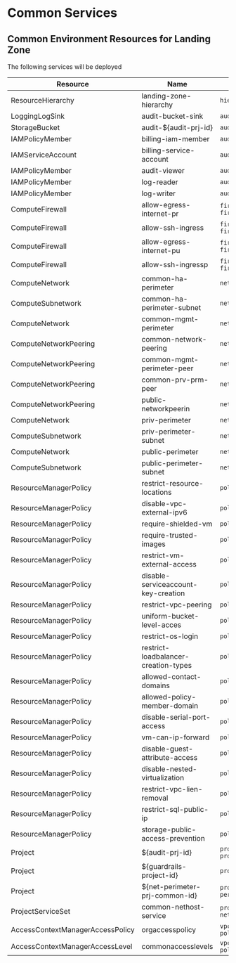 # Common Services

## Common Environment Resources for Landing Zone

The following services will be deployed

| Resource | Name | Location|
| --- | --- |  --- |
| ResourceHierarchy | landing-zone-hierarchy | `hierarchy.yaml` |
| LoggingLogSink | audit-bucket-sink | `audit/audit-bucket.yaml` |
| StorageBucket | audit-${audit-prj-id} | `audit/audit-bucket.yaml` |
| IAMPolicyMember | billing-iam-member | `audit/billing-iam-member.yaml` |
| IAMServiceAccount | billing-service-account | `audit/billing-service-account.yaml` |
| IAMPolicyMember | audit-viewer | `audit/iam.yaml` |
| IAMPolicyMember | log-reader | `audit/iam.yaml` |
| IAMPolicyMember | log-writer | `audit/log-writer-iam.yaml` |
| ComputeFirewall | allow-egress-internet-pr | `firewall/private-perimeter-firewall.yaml` |
| ComputeFirewall | allow-ssh-ingress | `firewall/private-perimeter-firewall.yaml` |
| ComputeFirewall | allow-egress-internet-pu | `firewall/public-perimeter-firewall.yaml` |
| ComputeFirewall | allow-ssh-ingressp | `firewall/public-perimeter-firewall.yaml` | IAMPolicyMember | organization-viewer | `iam/core-iam.yaml` |
| ComputeNetwork | common-ha-perimeter | `network/ha-perimeter.yaml` |
| ComputeSubnetwork | common-ha-perimeter-subnet | `network/ha-perimeter.yaml` |
| ComputeNetwork | common-mgmt-perimeter | `network/mgmt-perimeter.yaml` |
| ComputeNetworkPeering | common-network-peering | `network/network-peering.yaml` |
| ComputeNetworkPeering | common-mgmt-perimeter-peer | `network/network-peering.yaml` |
| ComputeNetworkPeering | common-prv-prm-peer | `network/network-peering.yaml` |
| ComputeNetworkPeering | public-networkpeerin | `network/network-peering.yaml` |
| ComputeNetwork | priv-perimeter | `network/private-perimeter.yaml` |
| ComputeSubnetwork | priv-perimeter-subnet | `network/private-perimeter.yaml` |
| ComputeNetwork | public-perimeter | `network/public-perimeter.yaml` |
| ComputeSubnetwork | public-perimeter-subnet | `network/public-perimeter.yaml` |
| ResourceManagerPolicy | restrict-resource-locations | `policies/org-policies.yaml` |
| ResourceManagerPolicy | disable-vpc-external-ipv6 | `policies/org-policies.yaml` |
| ResourceManagerPolicy | require-shielded-vm | `policies/org-policies.yaml` |
| ResourceManagerPolicy | require-trusted-images | `policies/org-policies.yaml` |
| ResourceManagerPolicy | restrict-vm-external-access | `policies/org-policies.yaml` |
| ResourceManagerPolicy | disable-serviceaccount-key-creation | `policies/org-policies.yaml` |
| ResourceManagerPolicy | restrict-vpc-peering | `policies/org-policies.yaml` |
| ResourceManagerPolicy | uniform-bucket-level-acces | `policies/org-policies.yaml` |
| ResourceManagerPolicy | restrict-os-login | `policies/org-policies.yaml` |
| ResourceManagerPolicy | restrict-loadbalancer-creation-types | `policies/org-policies.yaml` |
| ResourceManagerPolicy | allowed-contact-domains | `policies/org-policies.yaml` |
| ResourceManagerPolicy | allowed-policy-member-domain | `policies/org-policies.yaml` |
| ResourceManagerPolicy | disable-serial-port-access | `policies/org-policies.yaml` |
| ResourceManagerPolicy | vm-can-ip-forward | `policies/org-policies.yaml` |
| ResourceManagerPolicy | disable-guest-attribute-access | `policies/org-policies.yaml` |
| ResourceManagerPolicy | disable-nested-virtualization | `policies/org-policies.yaml` |
| ResourceManagerPolicy | restrict-vpc-lien-removal | `policies/org-policies.yaml` |
| ResourceManagerPolicy | restrict-sql-public-ip | `policies/org-policies.yaml` |
| ResourceManagerPolicy | storage-public-access-prevention | `policies/org-policies.yaml` |
| Project | ${audit-prj-id} | `projects/audit-bunker/audit-project.yaml` |
| Project | ${guardrails-project-id} | `projects/guardrails/guardrails.yaml` |
| Project | ${net-perimeter-prj-common-id} | `projects/network-perimeter/network-perimeter-project.yaml` |
| ProjectServiceSet | common-nethost-service | `projects/network-perimeter/common-network-services.yaml` |
| AccessContextManagerAccessPolicy | orgaccesspolicy | `vpc-service-controls/access-policy/access-context-manager.yaml` |
| AccessContextManagerAccessLevel | commonaccesslevels | `vpc-service-controls/access-policy/common-access-levels.yaml` |
